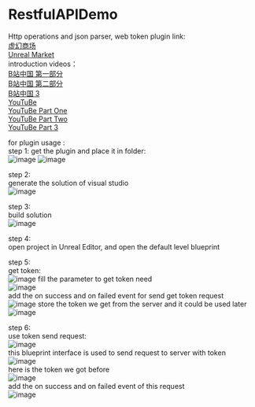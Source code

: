 # RestfulAPIDemo
Http operations and json parser, web token
plugin link:   
[虚幻商场](https://www.unrealengine.com/marketplace/zh-CN/product/restful-api-json-web-token-http?lang=zh-CN)  
[Unreal Market](https://www.unrealengine.com/marketplace/en-US/product/restful-api-json-web-token-http)  
introduction videos：   
[B站中国 第一部分](https://www.bilibili.com/video/BV1cF411A7Ex?share_source=copy_web&vd_source=74c5a7ee7e63695eed9e0f75ba7bbc88)  
[B站中国 第二部分](https://www.bilibili.com/video/BV1Z94y1D7BV?share_source=copy_web&vd_source=74c5a7ee7e63695eed9e0f75ba7bbc88)  
[B站中国 3](https://www.bilibili.com/video/BV1n8411K7fg/?spm_id_from=333.999.0.0&vd_source=a469877844c9c82cdc57fc0d3c386028)  
[YouTuBe](https://www.youtube.com/watch?v=OoNrNrngZdA&t=5s)  
[YouTuBe Part One](https://youtu.be/jYEhRYz5ZXA)  
[YouTuBe Part Two](https://youtu.be/OoNrNrngZdA)  
[YouTuBe Part 3](https://youtu.be/c4_Fp8S95ts)  

for plugin usage :  
step 1:
get the plugin and place it in folder:  
![image](https://user-images.githubusercontent.com/8192020/181268201-59b1387d-bc52-47b6-a2b7-3ec017441f09.png)
![image](https://user-images.githubusercontent.com/8192020/181268329-57fee350-0846-4c66-abcf-11e88faedfe6.png)

step 2:  
generate the solution of visual studio  
![image](https://user-images.githubusercontent.com/8192020/181284254-7f144f34-4afd-4ffb-89d2-0eeaf56b3f35.png)


step 3:  
build solution  
![image](https://user-images.githubusercontent.com/8192020/181269230-808c14b9-0e37-4d00-8959-45f92bc97518.png)

step 4:  
open project in Unreal Editor, and open the default level blueprint   

step 5:   
get token:  
![image](https://user-images.githubusercontent.com/8192020/181269757-0064fbfc-5f82-4906-90ba-d447ef92c326.png)
fill the parameter to get token need  
![image](https://user-images.githubusercontent.com/8192020/181289187-c343f45a-8b41-4ed5-8842-2533827daf2d.png)  
add the on success and on failed event for send get token request  
![image](https://user-images.githubusercontent.com/8192020/181289314-91674359-1aab-4675-87c4-ba7a66132d8f.png)
store the token we get from the server and it could be used later  
![image](https://user-images.githubusercontent.com/8192020/181289508-5bb4c84c-b263-4010-9cf0-279fe130ab0c.png)



step 6:  
use token send request:   
![image](https://user-images.githubusercontent.com/8192020/181269853-c323401e-84ae-4350-86a0-741f1f740807.png)  
this blueprint interface is used to send request to server with token  
![image](https://user-images.githubusercontent.com/8192020/181289832-61c8065e-a8aa-4fa4-8a1a-f6cfb426eda3.png)  
here is the token we got before  
![image](https://user-images.githubusercontent.com/8192020/181289880-8747286e-889f-4ac9-971c-44672f133992.png)  
add the on success and on failed event of this request  
![image](https://user-images.githubusercontent.com/8192020/181291126-def97897-0dbd-4c80-a8a1-539a2c919dfb.png)  


